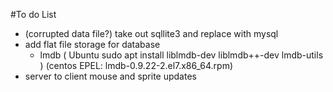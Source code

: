 #To do List


- (corrupted data file?) take out sqllite3 and replace with mysql
- add flat file storage for database
    - lmdb ( Ubuntu sudo apt install liblmdb-dev liblmdb++-dev lmdb-utils ) (centos EPEL: lmdb-0.9.22-2.el7.x86_64.rpm)
- server to client mouse and sprite updates


